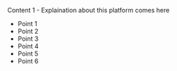 Content 1 - Explaination about this platform comes here

 - Point 1
 - Point 2
 - Point 3
 - Point 4
 - Point 5
 - Point 6


